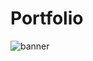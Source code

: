 # Portfolio
![banner](https://user-images.githubusercontent.com/51879563/196038526-71a8648a-2405-4e61-9eb1-78c5b90c54ae.jpg)
